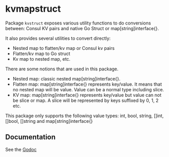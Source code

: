 kvmapstruct
========
Package `kvstruct` exposes various utility functions to do conversions between: Consul KV pairs and native Go Struct or map[string]interface{}.

It also provides several utilities to convert directly:
- Nested map to flatten/kv map or Consul kv pairs
- Flatten/kv map to Go struct
- Kv map to nested map, etc.

There are some notions that are used in this package.
- Nested map: classic nested map[string]interface{}.
- Flatten map: map[string]interface{} represents key/value. It means that no nested map will be value. Value can be a normal type including slice.
- KV map: map[string]interface{} represents key/value but value can not be slice or map. A slice will be represented by keys suffixed by 0, 1, 2 etc.

This package only supports the following value types:
int, bool, string, []int, []bool, []string and map[string]interface{}

Documentation
-----------
See the [Godoc](https://godoc.org/github.com/uthng/kvmapstruct)